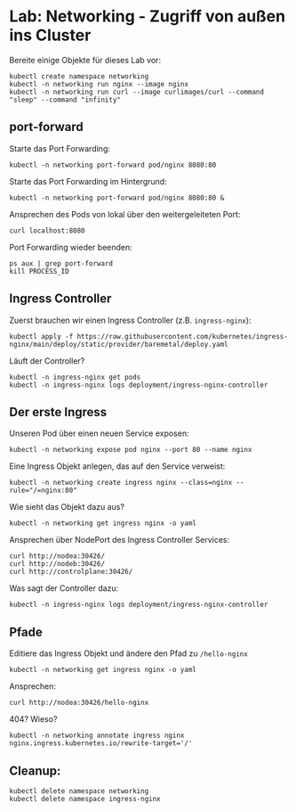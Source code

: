 # Lab: Networking - Zugriff von außen ins Cluster

Bereite einige Objekte für dieses Lab vor:

```shell
kubectl create namespace networking
kubectl -n networking run nginx --image nginx
kubectl -n networking run curl --image curlimages/curl --command "sleep" --command "infinity"
```

## port-forward

Starte das Port Forwarding:

```shell
kubectl -n networking port-forward pod/nginx 8080:80
```

Starte das Port Forwarding im Hintergrund:

```shell
kubectl -n networking port-forward pod/nginx 8080:80 &
```

Ansprechen des Pods von lokal über den weitergeleiteten Port:

```shell
curl localhost:8080
```

Port Forwarding wieder beenden:

```shell
ps aux | grep port-forward
kill PROCESS_ID
```

## Ingress Controller

Zuerst brauchen wir einen Ingress Controller (z.B. `ingress-nginx`):

```shell
kubectl apply -f https://raw.githubusercontent.com/kubernetes/ingress-nginx/main/deploy/static/provider/baremetal/deploy.yaml
```

Läuft der Controller?

```shell
kubectl -n ingress-nginx get pods
kubectl -n ingress-nginx logs deployment/ingress-nginx-controller
```

## Der erste Ingress

Unseren Pod über einen neuen Service exposen:

```shell
kubectl -n networking expose pod nginx --port 80 --name nginx
```

Eine Ingress Objekt anlegen, das auf den Service verweist:

```shell
kubectl -n networking create ingress nginx --class=nginx --rule="/=nginx:80"
```

Wie sieht das Objekt dazu aus?

```shell
kubectl -n networking get ingress nginx -o yaml
```

Ansprechen über NodePort des Ingress Controller Services:

```shell
curl http://nodea:30426/
curl http://nodeb:30426/
curl http://controlplane:30426/
```

Was sagt der Controller dazu:

```shell
kubectl -n ingress-nginx logs deployment/ingress-nginx-controller
```

## Pfade

Editiere das Ingress Objekt und ändere den Pfad zu `/hello-nginx`

```shell
kubectl -n networking get ingress nginx -o yaml
```

Ansprechen:

```shell
curl http://nodea:30426/hello-nginx
```

404? Wieso?

```shell
kubectl -n networking annotate ingress nginx nginx.ingress.kubernetes.io/rewrite-target='/'
```

## Cleanup:

```shell
kubectl delete namespace networking
kubectl delete namespace ingress-nginx
```
